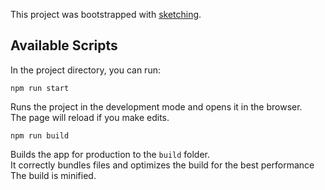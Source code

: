 This project was bootstrapped with [sketching](https://github.com/emanueledancelli/sketching).

## Available Scripts

In the project directory, you can run:

```shell
npm run start
```

Runs the project in the development mode and opens it in the browser.<br />
The page will reload if you make edits.<br />

```shell
npm run build
```

Builds the app for production to the `build` folder.<br />
It correctly bundles files and optimizes the build for the best performance<br />
The build is minified.<br />
